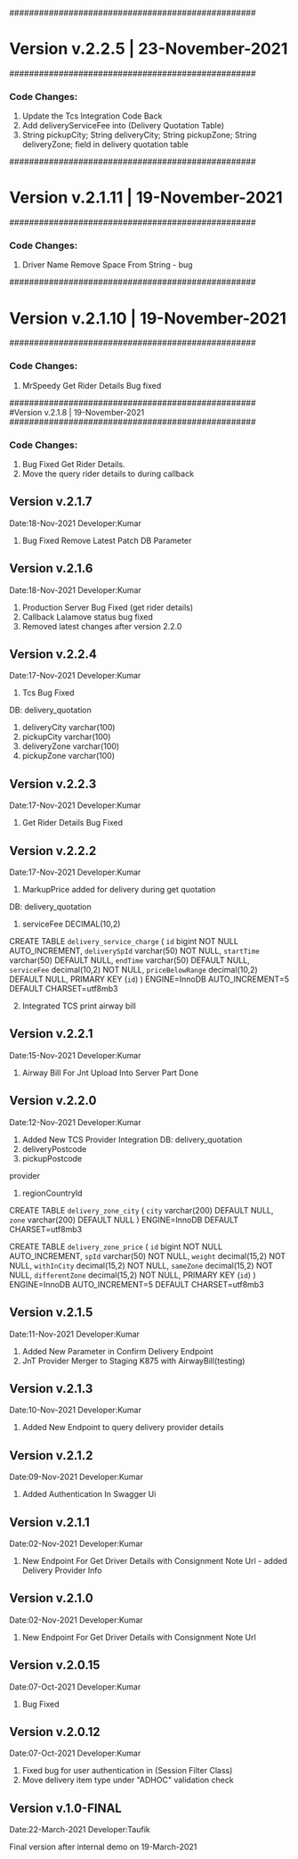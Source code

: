 ##################################################
# Version v.2.2.5 | 23-November-2021
##################################################
### Code Changes:

1. Update the Tcs Integration Code Back
2. Add deliveryServiceFee into (Delivery Quotation Table)
3. String pickupCity;
   String deliveryCity;
   String pickupZone;
   String deliveryZone;
field in delivery quotation table

##################################################
# Version v.2.1.11 | 19-November-2021
##################################################
### Code Changes:

1.  Driver Name Remove Space From String - bug

##################################################
# Version v.2.1.10 | 19-November-2021
##################################################
### Code Changes:

1.  MrSpeedy Get Rider Details Bug fixed 

##################################################
#Version v.2.1.8 | 19-November-2021
##################################################
### Code Changes:

1. Bug Fixed Get Rider Details.
2. Move the query rider details to during callback

Version v.2.1.7
-------------------------
Date:18-Nov-2021
Developer:Kumar

1. Bug Fixed Remove Latest Patch DB Parameter


Version v.2.1.6
-------------------------
Date:18-Nov-2021
Developer:Kumar

1. Production Server Bug Fixed (get rider details)
2. Callback Lalamove status bug fixed
3. Removed latest changes after version 2.2.0

Version v.2.2.4
-------------------------
Date:17-Nov-2021
Developer:Kumar

1. Tcs Bug Fixed

DB:
delivery_quotation
1. deliveryCity varchar(100)
2. pickupCity varchar(100)
3. deliveryZone varchar(100)
4. pickupZone varchar(100)

Version v.2.2.3
-------------------------
Date:17-Nov-2021
Developer:Kumar

1. Get Rider Details Bug Fixed

Version v.2.2.2
-------------------------
Date:17-Nov-2021
Developer:Kumar

1. MarkupPrice added for delivery during get quotation

DB:
delivery_quotation
1. serviceFee DECIMAL(10,2)

CREATE TABLE `delivery_service_charge` (
  `id` bigint NOT NULL AUTO_INCREMENT,
  `deliverySpId` varchar(50) NOT NULL,
  `startTime` varchar(50) DEFAULT NULL,
  `endTime` varchar(50) DEFAULT NULL,
  `serviceFee` decimal(10,2) NOT NULL,
  `priceBelowRange` decimal(10,2) DEFAULT NULL,
  PRIMARY KEY (`id`)
) ENGINE=InnoDB AUTO_INCREMENT=5 DEFAULT CHARSET=utf8mb3

2. Integrated TCS print airway bill

Version v.2.2.1
-------------------------
Date:15-Nov-2021
Developer:Kumar

1. Airway Bill For Jnt Upload Into Server Part Done

Version v.2.2.0
-------------------------
Date:12-Nov-2021
Developer:Kumar

1. Added New TCS Provider Integration
DB:
delivery_quotation
1. deliveryPostcode
2. pickupPostcode

provider
1. regionCountryId

CREATE TABLE `delivery_zone_city` (
  `city` varchar(200) DEFAULT NULL,
  `zone` varchar(200) DEFAULT NULL
) ENGINE=InnoDB DEFAULT CHARSET=utf8mb3


CREATE TABLE `delivery_zone_price` (
  `id` bigint NOT NULL AUTO_INCREMENT,
  `spId` varchar(50) NOT NULL,
  `weight` decimal(15,2) NOT NULL,
  `withInCity` decimal(15,2) NOT NULL,
  `sameZone` decimal(15,2) NOT NULL,
  `differentZone` decimal(15,2) NOT NULL,
  PRIMARY KEY (`id`)
) ENGINE=InnoDB AUTO_INCREMENT=5 DEFAULT CHARSET=utf8mb3

Version v.2.1.5
-------------------------
Date:11-Nov-2021
Developer:Kumar

1. Added New Parameter in Confirm Delivery Endpoint
2. JnT Provider Merger to Staging K875 with AirwayBill(testing)

Version v.2.1.3
-------------------------
Date:10-Nov-2021
Developer:Kumar

1. Added New Endpoint to query delivery provider details

Version v.2.1.2
-------------------------
Date:09-Nov-2021
Developer:Kumar

1. Added Authentication In Swagger Ui

Version v.2.1.1
-------------------------
Date:02-Nov-2021
Developer:Kumar

1. New Endpoint For Get Driver Details with Consignment Note Url - added Delivery Provider Info

Version v.2.1.0
-------------------------
Date:02-Nov-2021
Developer:Kumar

1. New Endpoint For Get Driver Details with Consignment Note Url

Version v.2.0.15
-------------------------
Date:07-Oct-2021
Developer:Kumar

1. Bug Fixed


Version v.2.0.12
-------------------------
Date:07-Oct-2021
Developer:Kumar

1. Fixed bug for user authentication in (Session Filter Class)
2. Move delivery item type under "ADHOC" validation check


Version v.1.0-FINAL
-------------------------
Date:22-March-2021
Developer:Taufik

Final version after internal demo on 19-March-2021